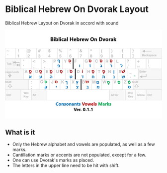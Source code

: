 # Biblical Hebrew On Dvorak Layout

Biblical Hebrew Layout on Dvorak in accord with sound

![](https://github.com/awfrok/BiblicalHebrewOnDvorak/blob/main/BiblicalHebrewOnDvorak_0.1.1.jpg?raw=true)

##  What is it

- Only the Hebrew alphabet and vowels are populated, as well as a few marks.
- Cantillation marks or accents are not populated, except for a few.
- One can use Dvorak's marks as placed.
- The letters in the upper line need to be hit with shift.

